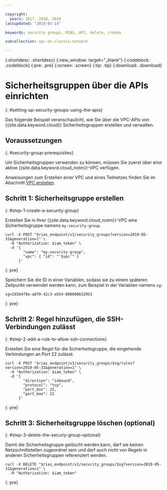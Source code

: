 ```yaml
---

copyright:
  years: 2017, 2018, 2019
lastupdated: "2019-05-14"

keywords: security groups, RIAS, API, delete, create

subcollection: vpc-on-classic-network

---
```


{:shortdesc: .shortdesc}
{:new_window: target="_blank"}
{:codeblock: .codeblock}
{:pre: .pre}
{:screen: .screen}
{:tip: .tip}
{:download: .download}

# Sicherheitsgruppen über die APIs einrichten
{: #setting-up-security-groups-using-the-apis}

Das folgende Beispiel veranschaulicht, wie Sie über die VPC-APIs von {{site.data.keyword.cloud}} Sicherheitsgruppen erstellen und verwalten.

## Voraussetzungen
{: #security-group-prerequisites}

Um Sicherheitsgruppen verwenden zu können, müssen Sie zuerst über eine aktive {{site.data.keyword.cloud_notm}}-VPC verfügen.

Anweisungen zum Erstellen einer VPC und eines Teilnetzes finden Sie im Abschnitt [VPC erstellen](/docs/vpc-on-classic?topic=vpc-on-classic-creating-a-vpc-using-the-rest-apis).

## Schritt 1: Sicherheitsgruppe erstellen
{: #step-1-create-a-security-group}

Erstellen Sie in Ihrer {{site.data.keyword.cloud_notm}}-VPC eine Sicherheitsgruppe namens `my-security-group`.

```
curl -X POST "$rias_endpoint/v1/security_groups?version=2019-05-31&generation=1" \
  -H "Authorization: $iam_token" \
  -d '{
        "name": "my-security-group",
        "vpc": { "id": "'$vpc'" }
      }'
```
{: pre}

Speichern Sie die ID in einer Variablen, sodass sie zu einem späteren Zeitpunkt verwendet werden kann, zum Beispiel in der Variablen namens `sg`:

```
sg=2d364f0a-a870-42c3-a554-000000632953
```
{: pre}

## Schritt 2: Regel hinzufügen, die SSH-Verbindungen zulässt
{: #step-2-add-a-rule-to-allow-ssh-connections}

Erstellen Sie eine Regel für die Sicherheitsgruppe, die eingehende Verbindungen an Port 22 zulässt.

```
curl -X POST "$rias_endpoint/v1/security_groups/$sg/rules?version=2019-05-31&generation=1" \
  -H "Authorization: $iam_token" \
  -d '{
        "direction": "inbound",
        "protocol": "tcp",
        "port_min": 22,
        "port_max": 22
      }'
```
{: pre}

## Schritt 3: Sicherheitsgruppe löschen (optional)
{: #step-3-delete-the-securiy-group-optional}

Damit die Sicherheitsgruppe gelöscht werden kann, darf sie keinen Netzschnittstellen zugeordnet sein und darf auch nicht von Regeln in anderen Sicherheitsgruppen referenziert werden.

```
curl -X DELETE "$rias_endpoint/v1/security_groups/$sg?version=2019-05-31&generation=1" \
  -H "Authorization: $iam_token"
```
{: pre}
